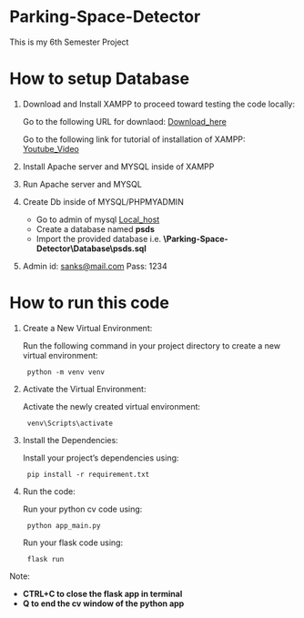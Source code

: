 # Parking-Space-Detector
This is my 6th Semester Project

# How to setup Database

1. Download and Install XAMPP to proceed toward testing the code locally:
    
    Go to the following URL for downlaod:
        [Download_here](https://sourceforge.net/projects/xampp/)

    Go to the following link for tutorial of installation of XAMPP:
        [Youtube_Video](https://www.youtube.com/watch?v=-f8N4FEQWyY)

2. Install Apache server and MYSQL inside of XAMPP

3. Run Apache server and MYSQL

4. Create Db inside of MYSQL/PHPMYADMIN
    - Go to admin of mysql [Local_host](http://localhost/phpmyadmin/)
    - Create a database named **psds**
    - Import the provided database i.e. **\Parking-Space-Detector\Database\psds.sql**

5. Admin id: sanks@mail.com
   Pass: 1234


# How to run this code

1. Create a New Virtual Environment:

    Run the following command in your project directory to create a new virtual environment:

        python -m venv venv

2. Activate the Virtual Environment:

    Activate the newly created virtual environment:

        venv\Scripts\activate    

3. Install the Dependencies:

    Install your project’s dependencies using:

        pip install -r requirement.txt

4. Run the code:

    Run your python cv code using:

        python app_main.py                 

    Run your flask code using:

        flask run    


Note:
- **CTRL+C to close the flask app in terminal**
- **Q to end the cv window of the python app** 